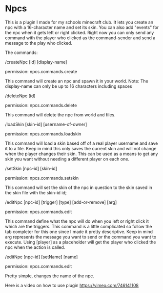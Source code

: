 # Npcs
This is a plugin I made for my schools minecraft club. It lets you create an npc with a 16-character name and set its skin. You can also add "events" for the npc when it gets left or right clicked. Right now you can only send any command with the player who clicked as the command-sender and send a message to the play who clicked.

The commands:

/createNpc [id] [display-name] 

permission: npcs.commands.create

This command will create an npc and spawn it in your world. Note: The display-name can only be up to 16 characters including spaces

/deleteNpc [id]

permission: npcs.commands.delete

This command will delete the npc from world and files.

/loadSkin [skin-id] [username-of-owner]

permission: npcs.commands.loadskin

This command will load a skin based off of a real player username and save it to a file. Keep in mind this only saves the current skin and will not change when the player changes their skin. This can be used as a means to get any skin you want without needing a different player on each one.

/setSkin [npc-id] [skin-id]

permission: npcs.commands.setskin

This command will set the skin of the npc in question to the skin saved in the skin file with the skin-id id;

/editNpc [npc-id] [trigger] [type] [add-or-remove] [arg]

permission: npcs.commands.edit

This command define what the npc will do when you left or right click it which are the triggers. This command is a little complicated so follow the tab completer for this one since I made it pretty descriptive. Keep in mind arg represents the message you want to send or the command you want to execute. Using [player] as a placeholder will get the player who clicked the npc when the action is called.

/editNpc [npc-id] [setName] [name]

permission: npcs.commands.edit

Pretty simple, changes the name of the npc.

Here is a video on how to use plugin
https://vimeo.com/746141108
